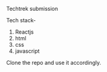 Techtrek submission

Tech stack-
1. Reactjs
2. html
3. css
4. javascript

Clone the repo and use it accordingly.
